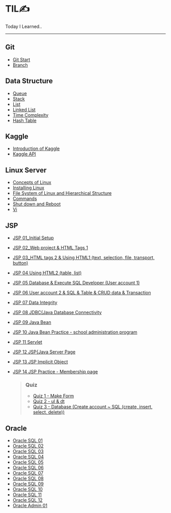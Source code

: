 # TIL✍
Today I Learned..

---

## Git
* [Git Start](https://github.com/Clary0122/TIL/blob/983ed943f77b2f6ab7962b166def2f116ee21161/git/210303-git-start.md)
* [Branch](https://github.com/Clary0122/TIL/blob/983ed943f77b2f6ab7962b166def2f116ee21161/git/210304-branch.md)

## Data Structure
* [Queue](https://github.com/Clary0122/TIL/blob/983ed943f77b2f6ab7962b166def2f116ee21161/data-structure/210310-queue.md)
* [Stack](https://github.com/Clary0122/TIL/blob/983ed943f77b2f6ab7962b166def2f116ee21161/data-structure/210310-stack.md)
* [List](https://github.com/Clary0122/TIL/blob/983ed943f77b2f6ab7962b166def2f116ee21161/data-structure/210310-list.md)
* [Linked List](https://github.com/Clary0122/TIL/blob/983ed943f77b2f6ab7962b166def2f116ee21161/data-structure/210310-linkedList.md)
* [Time Complexity](https://github.com/Clary0122/TIL/blob/983ed943f77b2f6ab7962b166def2f116ee21161/data-structure/210311-timeComplexity.md)
* [Hash Table](https://github.com/Clary0122/TIL/blob/a50905c72e64eb434d0a943377a2c00779f3bce5/data-structure/hashTable.md)

## Kaggle
* [Introduction of Kaggle](kaggle/210326-Introduction-to-Kaggle.md)
* [Kaggle API](kaggle/210326-Kaggle-API.md)

## Linux Server
* [Concepts of Linux](linux-server/210402-ConceptsOfLinux.md)
* [Installing Linux](linux-server/210404-InstallingLinux.md)
* [File System of Linux and Hierarchical Structure](linux-server/210405-FileSystemOfLinuxAndHierarchicalStructure.md)
* [Commands](linux-server/210405-Commands.md)
* [Shut down and Reboot](linux-server/210406-ShutDownAndReboot.md)
* [Vi](linux-server/210406-vi.md)

## JSP
* [JSP 01_Initial Setup](JSP/jsp_1.md)
* [JSP 02_Web project & HTML Tags 1](JSP/jsp_2.md)
* [JSP 03_HTML tags 2 & Using HTML1 (text, selection, file, transport, button)](JSP/jsp_3.md)
* [JSP 04 Using HTML2 (table, list)](JSP/jsp_4.md)
* [JSP 05 Database & Execute SQL Developer (User account 1)](JSP/jsp_5.md)
* [JSP 06 User account 2 & SQL & Table & CRUD data & Transaction](JSP/jsp_6.md)
* [JSP 07 Data Integrity](JSP/jsp_7.md)
* [JSP 08 JDBC(Java Database Connectivity](JSP/jsp_8.md)
* [JSP 09 Java Bean](JSP/jsp_9.md)
* [JSP 10 Java Bean Practice - school administration program](JSP/jsp_10.md)
* [JSP 11 Servlet](JSP/jsp_11.md)
* [JSP 12 JSP{Java Server Page](JSP/jsp_12.md)
* [JSP 13 JSP Implicit Object](JSP/jsp_13.md)
* [JSP 14 JSP Practice - Membership page](JSP/jsp_14.md)

  > ### Quiz
  > * [Quiz 1 - Make Form](JSP/quiz1_make-form.md)
  > * [Quiz 2 - ul & dt](JSP/quiz2_ul_dt.md)
  > * [Quiz 3 - Database (Create account ~ SQL (create, insert, select, delete))](JSP/quiz3_database.md)

## Oracle
* [Oracle SQL 01](Oracle/oracle_SQL_01.md)
* [Oracle SQL 02](Oracle/oracle_SQL_02.md)
* [Oracle SQL 03](Oracle/oracle_SQL_03.md)
* [Oracle SQL 04](Oracle/oracle_SQL_04.md)
* [Oracle SQL 05](Oracle/oracle_SQL_05.md)
* [Oracle SQL 06](Oracle/oracle_SQL_06.md)
* [Oracle SQL 07](Oracle/oracle_SQL_07.md)
* [Oracle SQL 08](Oracle/oracle_SQL_07.md)
* [Oracle SQL 09](Oracle/oracle_SQL_07.md)
* [Oracle SQL 10](Oracle/oracle_SQL_07.md)
* [Oracle SQL 11](Oracle/oracle_SQL_07.md)
* [Oracle SQL 12](Oracle/oracle_SQL_07.md)
* [Oracle Admin 01](Oracle/oracle_Admin_01.md)
